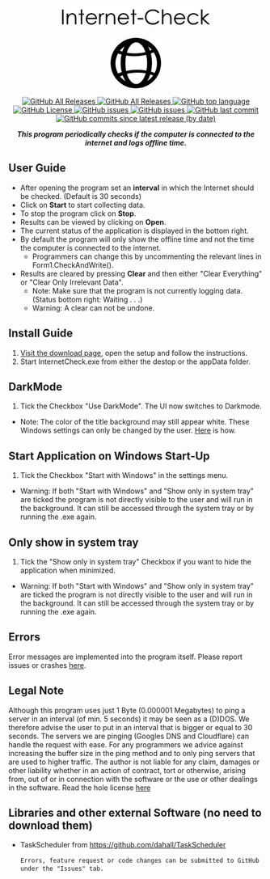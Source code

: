 <div class="Head">
<p>  
     <h1 align="center"> <img src="https://github.com/Rllyyy/Internet-Check/blob/master/Internet%20Check/icons/Internet-Check-Logo.png" height="35" alt="LogoText"> </h1>
</p>
<p align="center">
  <img src="https://raw.githubusercontent.com/Rllyyy/Internet-Check/master/Internet%20Check/icons/InternetSymbolPNG.png" height="100">
</p>
</div>
<div class="Badges">
  <p align="center">
      <a href="https://github.com/Rllyyy/Internet-Check/releases/latest">
          <img src="https://img.shields.io/github/downloads/Rllyyy/Internet-Check/total?color=%232C974B&label=Downloads&style=flat-square" alt="GitHub All Releases">
       </a>
      <a href="https://github.com/Rllyyy/Internet-Check/releases/latest">
          <img src="https://img.shields.io/github/v/release/rllyyy/Internet-Check?color=%232C974B&label=Release&style=flat-square" alt="GitHub All Releases">
      </a>
      <a href="https://en.wikipedia.org/wiki/C_Sharp_(programming_language)" target="_blank">
          <img src="https://img.shields.io/github/languages/top/Rllyyy/Internet-Check?color=%232C974B&style=flat-square" alt="GitHub top language"> 
      </a>
      <a href="https://github.com/Rllyyy/Internet-Check/blob/master/LICENSE">
          <img src="https://img.shields.io/github/license/rllyyy/Internet-Check?color=%232C974B&label=License&style=flat-square" alt="GitHub License">
      </a>
      <a href="https://github.com/Rllyyy/Internet-Check/issues">
          <img src="https://img.shields.io/github/issues-raw/rllyyy/Internet-Check?label=Open%20Issues%2FFeature%20Requests&style=flat-square" alt="GitHub issues">
      </a>
      <a href="https://github.com/Rllyyy/Internet-Check/issues?q=is%3Aissue+is%3Aclosed">
          <img src="https://img.shields.io/github/issues-closed-raw/Rllyyy/Internet-Check?color=%232C974B&label=Closed%20Issues%2FImplemented%20Features&style=flat-square"                 alt="GitHub issues">
      </a>   
      <a href="https://github.com/Rllyyy/Internet-Check/commits/master">
          <img alt="GitHub last commit" src="https://img.shields.io/github/last-commit/rllyyy/Internet-Check?color=%232C974B&label=Last%20Commit&style=flat-square">
      </a>
      <a href="https://github.com/Rllyyy/Internet-Check/commits/master">
          <img alt="GitHub commits since latest release (by date)" src="https://img.shields.io/github/commits-since/rllyyy/internet-check/latest?color=%232C974B&label=Commits%20Since%20Last%20Release&style=flat-square">
       </a>
   </p>
</div>
<div class = "Description"> <p align = "center"><b><i>This program periodically checks if the computer is connected to the internet and logs offline time.</i></b></p></div>

## User Guide

- After opening the program set an **interval** in which the Internet should be checked. (Default is 30 seconds)
- Click on **Start** to start collecting data.
- To stop the program click on **Stop**.
- Results can be viewed by clicking on **Open**.
- The current status of the application is displayed in the bottom right.
- By default the program will only show the offline time and not the time the computer is connected to the internet.
  - Programmers can change this by uncommenting the relevant lines in Form1.CheckAndWrite().
- Results are cleared by pressing **Clear** and then either "Clear Everything" or "Clear Only Irrelevant Data".
  - Note: Make sure that the program is not currently logging data. (Status bottom right: Waiting . . .)
  - Warning: A clear can not be undone.

## Install Guide

1. [Visit the download page](https://github.com/Rllyyy/Internet-Check/releases/latest), open the setup and follow the instructions.
2. Start InternetCheck.exe from either the destop or the appData folder.

## DarkMode

1. Tick the Checkbox "Use DarkMode". The UI now switches to Darkmode.

- Note: The color of the title background may still appear white. These Windows settings can only be changed by the user. [Here](https://www.hellotech.com/guide/for/how-to-enable-dark-mode-in-windows-10) is how.

## Start Application on Windows Start-Up

1. Tick the Checkbox "Start with Windows" in the settings menu.

- Warning: If both "Start with Windows" and "Show only in system tray" are ticked the program is not directly visible to the user and will run in the background. It can still be accessed through the system tray or by running the .exe again.

## Only show in system tray

1. Tick the "Show only in system tray" Checkbox if you want to hide the application when minimized.

- Warning: If both "Start with Windows" and "Show only in system tray" are ticked the program is not directly visible to the user and will run in the background. It can still be accessed through the system tray or by running the .exe again.

## Errors

Error messages are implemented into the program itself.
Please report issues or crashes [here](https://github.com/Rllyyy/Internet-Check/issues/new/choose).

## Legal Note

Although this program uses just 1 Byte (0.000001 Megabytes) to ping a server in an interval (of min. 5 seconds) it may be seen as a (D)DOS.
We therefore advise the user to put in an interval that is bigger or equal to 30 seconds.
The servers we are pinging (Googles DNS and Cloudflare) can handle the request with ease.
For any programmers we advice against increasing the buffer size in the ping method and to only ping servers that are used to higher traffic.
The author is not liable for any claim, damages or other liability whether in an action of contract, tort or otherwise, arising from,
out of or in connection with the software or the use or other dealings in the software. Read the hole license [here](https://github.com/Rllyyy/Internet-Check/blob/master/LICENSE)

## Libraries and other external Software (no need to download them)

- TaskScheduler from https://github.com/dahall/TaskScheduler

      Errors, feature request or code changes can be submitted to GitHub under the "Issues" tab.
